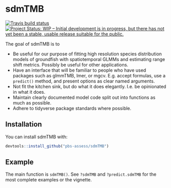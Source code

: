 
<!-- README.md is generated from README.Rmd. Please edit that file -->

# sdmTMB

[![Travis build
status](https://travis-ci.org/pbs-assess/sdmTMB.svg?branch=master)](https://travis-ci.org/pbs-assess/sdmTMB)
[![Project Status: WIP – Initial development is in progress, but there has not yet been a stable, usable release suitable for the public.](https://www.repostatus.org/badges/latest/wip.svg)](https://www.repostatus.org/#wip)

The goal of sdmTMB is to

  - Be useful for our purpose of fitting high resolution species
    distribution models of groundfish with spatiotemporal GLMMs and
    estimating range shift metrics. Possibly be useful for other
    applications.
  - Have an interface that will be familiar to people who have used
    packages such as glmmTMB, lmer, or mgcv. E.g. accept formulas, use a
    `predict()` method, and present options as clear named arguments.
  - Not fit the kitchen sink, but do what it does elegantly. I.e. be
    opinionated in what it does.
  - Maintain clearly documented model code split out into functions as
    much as possible.
  - Adhere to tidyverse package standards where possible.

## Installation

You can install sdmTMB with:

``` r
devtools::install_github("pbs-assess/sdmTMB")
```

## Example

The main function is `sdmTMB()`. See `?sdmTMB` and `?predict.sdmTMB` for
the most complete examples or the vignette.
